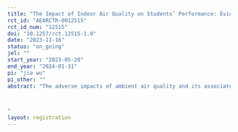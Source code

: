 ```yaml
---
title: "The Impact of Indoor Air Quality on Students’ Performance: Evidence from a Field Experiment in China"
rct_id: "AEARCTR-0012515"
rct_id_num: "12515"
doi: "10.1257/rct.12515-1.0"
date: "2023-11-16"
status: "on_going"
jel: ""
start_year: "2023-05-20"
end_year: "2024-01-31"
pi: "jia wu"
pi_other: ""
abstract: "The adverse impacts of ambient air quality and its associated costs have received substantial public policy attention in the last few decades (Matus et al., 2012; Schlenker and Walker, 2016; Zhang et al., 2017 ; Xie et al., 2016; Maji et al., 2021). However, the health and economic consequences of indoor air quality are largely overlooked. This is astonishing, especially when considering that most countries’ populations spend roughly 90% of their time indoors. This study focuses on school indoor air quality (IAQ). For a primary school student in China, he/she spends nearly six hours at school, and four and half hours in the classroom. We will link the indoor air quality to a student’s academic performance. We use randomized control trial to divide students into groups that receive interventions aimed at improving IAQ. We manage to answer to what extent the IAQ (especially, CO2) affects cognitive performance of students, and what are the possible mechanisms? We believe that the crowded classroom may lead to students being exposed to insufficient oxygen, which can decrease their productivity in studying. In order to uncover the reasons behind this, we ask students to report on their sleep quality, memory, and attention before and after the interventions. We also access information on students’ physical condition.

"
layout: registration
---
```


